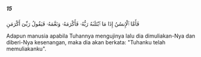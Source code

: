 ##### 15

<span class="ayah">فَأَمَّا ٱلْإِنسَٰنُ إِذَا مَا ٱبْتَلَىٰهُ رَبُّهُۥ فَأَكْرَمَهُۥ وَنَعَّمَهُۥ فَيَقُولُ رَبِّىٓ أَكْرَمَنِ</span>

<span class="ayah_translation">Adapun manusia apabila Tuhannya mengujinya lalu dia dimuliakan-Nya dan diberi-Nya kesenangan, maka dia akan berkata: "Tuhanku telah memuliakanku".</span>
